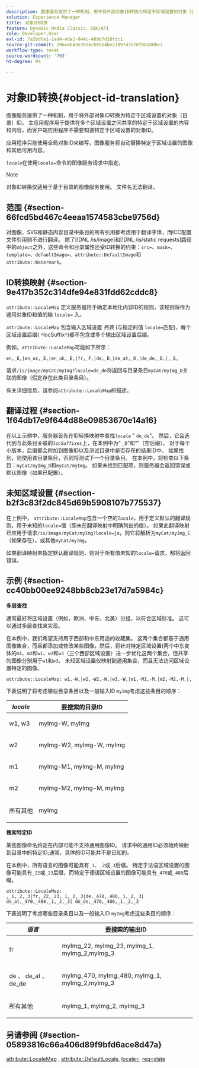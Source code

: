 ```yaml
---
description: 图像服务提供了一种机制，用于将外部对象ID转换为特定于区域设置的对象（目录）ID。 主应用程序用于提供在多个区域设置之间共享的特定于区域设置的内容和内容，而客户端应用程序不需要知道特定于区域设置的对象ID。
solution: Experience Manager
title: 对象ID转换
feature: Dynamic Media Classic，SDK/API
role: Developer,User
exl-id: 7a3bd6a1-2ad4-4da2-944c-489b7d18fdc1
source-git-commit: 206e4643e3926cb85b4be2189743578f88180be7
workflow-type: tm+mt
source-wordcount: '703'
ht-degree: 9%

---
```


# 对象ID转换{#object-id-translation}

图像服务提供了一种机制，用于将外部对象ID转换为特定于区域设置的对象（目录）ID。 主应用程序用于提供在多个区域设置之间共享的特定于区域设置的内容和内容，而客户端应用程序不需要知道特定于区域设置的对象ID。

应用程序只能使用全局对象ID来编写，图像服务将自动替换特定于区域设置的图像和其他可用内容。

*`locale`*&#x200B;在使用`locale=`命令的图像服务请求中指定。

>[!NOTE]
>
>对象ID转换仅适用于基于目录的图像服务使用。 文件名无法翻译。

## 范围 {#section-66fcd5bd467c4eeaa1574583cbe9756d}

对图像、SVG和静态内容目录中条目的所有引用都考虑用于翻译字体，而ICC配置文件引用则不进行翻译。 除了[!DNL /is/image]和[!DNL /is/static requests]路径中的&#x200B;*`object`*&#x200B;之外，这些命令和目录属性还受ID转换的约束：`src=`、`mask=`、`template=`、`defaultImage=`、`attribute::DefaultImage`和`attribute::Watermark`。

## ID转换映射 {#section-9e417b352c314dfe94e831fdd62cddc8}

`attribute::LocaleMap` 定义服务器用于确定本地化内容ID的规则，该规则将作为通用对象ID和值的输 `locale=` 入。

`attribute::LocaleMap` 包含输入区域设置 *列表* (与指定的值 `locale=`匹配)，每个区域设置后缀( `*`locSuffix`*`)都不包含或多个输出区域设置后缀。

例如，`attribute::LocaleMap`可能如下所示：

`en,_E,|en_us,_E,|en_uk,_E,|fr,_F,|de,_D,|de_at,_D,|de_de,_D,|,_E,`

请求`/is/image/myCat/myImg?locale=de_de`将返回与目录条目`myCat/myImg_D`关联的图像（假定存在此类目录条目）。

有关详细信息，请参阅`attribute::LocaleMap`的描述。

## 翻译过程 {#section-1f64db17e9f644d88e09853670e14a16}

在以上示例中，服务器首先在ID转换映射中查找&#x200B;*`locale`* &quot; `de_de`&quot;。 然后，它会迭代到与此条目关联的&#x200B;*`locSuffixes`*&#x200B;上，在本例中为“ `_D`”和“”（空后缀）。 对于每个小版本，后缀都会附加到图像ID以及测试目录中是否存在的结果ID中。 如果找到，则使用该目录条目，否则将测试下一个目录条目。 在本例中，将检查以下条目：`myCat/myImg_D`和`myCat/myImg`。 如果未找到匹配项，则服务器会返回错误或默认图像（如果已配置）。

## 未知区域设置 {#section-b2f3c83f2dc845d69b5908107b775537}

在上例中， `attribute::LocaleMap`包含一个空的&#x200B;*`locale`*，用于定义默认的翻译规则，用于未知的`locale=`值（即未在翻译映射中明确列出的值）。 如果此翻译映射已应用于请求`/is/image/myCat/myImg?locale=ja`，则它将解析为`myCat/myImg_E`（如果存在），或其他`myCat/myImg`。

如果翻译映射未指定默认翻译规则，则对于所有值未知的`locale=`请求，都将返回错误。

## 示例 {#section-cc40bb00ee9248bb8cb23e17d7a5984c}

**多层查找**

通常最好将区域设置（例如，欧洲、中东、北美）分组，以符合区域标准。 这可以通过多层查找来实现。

在本例中，我们希望支持用于西部和中东用途的收藏集。 这两个集合都基于通用图像集合，而且都添加或修改某些图像。然后，将针对特定区域设置(两个中东变体的`m1`、`m2`和`w1`、`w2`和`w3`（三个西部区域设置）进一步优化这两个集合，但共享的图像分别用于`w1`和`w3`。 未知区域设置仅映射到通用集合，而且无法访问区域设置特定的图像。

`attribute::LocaleMap: w1,-W,|w2,-W2,-W,|w3,-W,|m1,-M1,-M,|m2,-M2,-M,|,`

下表说明了将考虑哪些目录条目以及一般输入ID `myImg`考虑这些条目的顺序：

<table id="table_97EB13E3DB9B48D3A4184D5ECC8E9F86"> 
 <thead> 
  <tr> 
   <th class="entry"> <b> <i>locale</i> </b> </th> 
   <th class="entry"> <b>要搜索的目录ID</b> </th> 
  </tr> 
 </thead>
 <tbody> 
  <tr> 
   <td> <p> <span class="codeph"> w1, w3 </span> </p> </td> 
   <td> <p> <span class="codeph"> myImg-W, myImg </span> </p> </td> 
  </tr> 
  <tr> 
   <td> <p> <span class="codeph"> w2 </span> </p> </td> 
   <td> <p> <span class="codeph"> myImg-W2, myImg-W, myImg </span> </p> </td> 
  </tr> 
  <tr> 
   <td> <p> <span class="codeph"> m1 </span> </p> </td> 
   <td> <p> <span class="codeph"> myImg-M1, myImg-M, myImg </span> </p> </td> 
  </tr> 
  <tr> 
   <td> <p> <span class="codeph"> m2 </span> </p> </td> 
   <td> <p> <span class="codeph"> myImg-M2, myImg-M, myImg </span> </p> </td> 
  </tr> 
  <tr> 
   <td> <p>所有其他 </p> </td> 
   <td> <p> <span class="codeph"> myImg  </span> </p> </td> 
  </tr> 
 </tbody> 
</table>

**搜索特定ID**

某些图像命名约定在内部可能不支持通用图像ID。 请求中的通用ID必须始终映射到目录中的特定ID;通常，具体的ID可能并不是已知的。

在本例中，所有语言的图像可能具有`_1`、`_2`或`_3`后缀。 特定于法语区域设置的图像可能具有`_22`或`_23`后缀，而特定于德语区域设置的图像可能具有`_470`或`_480`后缀。

`attribute::LocaleMap: ,_1,_2,_3|fr,_22,_23,_1,_2,_3|de,_470,_480,_1,_2,_3| de_at,_470,_480,_1,_2,_3| de_de,_470,_480,_1,_2,_3`

下表说明了考虑哪些目录条目以及一般输入ID `myImg`考虑这些条目的顺序：

<table id="table_A7EE4AA0F1C24284B83CC4B40622D24F"> 
 <thead> 
  <tr> 
   <th class="entry"> <b> <i>语言</i> </b> </th> 
   <th class="entry"> <b>要搜索的输出ID</b> </th> 
  </tr> 
 </thead>
 <tbody> 
  <tr> 
   <td> <p> <span class="codeph"> fr </span> </p> </td> 
   <td> <p> <span class="codeph"> myImg_22, myImg_23, myImg_1, myImg_2,myImg_3 </span> </p> </td> 
  </tr> 
  <tr> 
   <td> <p> <span class="codeph"> de  </span>、 <span class="codeph"> de_at  </span>、 <span class="codeph"> de_de  </span> </p> </td> 
   <td> <p> <span class="codeph"> myImg_470, myImg_480, myImg_1, myImg_2,myImg_3 </span> </p> </td> 
  </tr> 
  <tr> 
   <td> <p>所有其他 </p> </td> 
   <td> <p> <span class="codeph"> myImg_1, myImg_2, myImg_3 </span> </p> </td> 
  </tr> 
 </tbody> 
</table>

## 另请参阅 {#section-05893816c66a406d89f9bfd6ace8d47a}

[attribute::LocaleMap](../../../../../is-api/image-catalog/image-serving-api-ref/c-image-catalog-reference/c-attributes-reference/r-localemap.md#reference-49bbf598f8ea47c3a563755cef306318) ,  [attribute::DefaultLocale](../../../../../is-api/image-catalog/image-serving-api-ref/c-image-catalog-reference/c-attributes-reference/r-defaultlocale.md#reference-69462ad9923f464f80c2c012342a6b6b),  [locale=](../../../../../is-api/http-ref/image-serving-api-ref/c-http-protocol-reference/c-command-reference/r-locale.md#reference-8a846b2fbc004a12821b956ed3b25cfb),  [req=xlate](../../../../../is-api/http-ref/image-serving-api-ref/c-http-protocol-reference/c-command-reference/r-req/r-req.md#reference-907cdb4a97034db7ad94695f25552e76)
